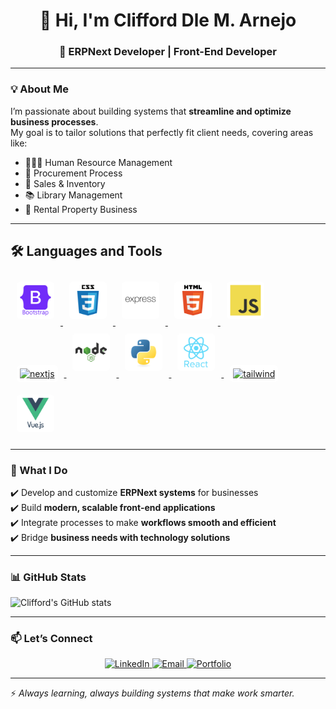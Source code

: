 <h1 align="center">👋 Hi, I'm Clifford Dle M. Arnejo</h1>  
<h3 align="center">🚀 ERPNext Developer | Front-End Developer</h3>  

---

### 💡 About Me  
I’m passionate about building systems that **streamline and optimize business processes**.  
My goal is to tailor solutions that perfectly fit client needs, covering areas like:  

- 🧑‍🤝‍🧑 Human Resource Management  
- 🛒 Procurement Process  
- 💼 Sales & Inventory  
- 📚 Library Management  
- 🏢 Rental Property Business  

---

## 🛠️ Languages and Tools  

<p>
<a  class="px-2 bg-white" href="https://getbootstrap.com" target="_blank" rel="noreferrer">
    <img src="https://raw.githubusercontent.com/devicons/devicon/master/icons/bootstrap/bootstrap-plain-wordmark.svg" alt="bootstrap" width="50" height="50" style="margin: 10px; background:white; padding:5px; border-radius:6px;"/>
  </a>
  <!-- CSS3 -->
  <a  class="px-2 bg-white" href="https://www.w3schools.com/css/" target="_blank" rel="noreferrer">
    <img src="https://raw.githubusercontent.com/devicons/devicon/master/icons/css3/css3-original-wordmark.svg" alt="css3" width="50" height="50" style="margin: 10px; background:white; padding:5px; border-radius:6px;"/>
  </a>
  <!-- Express -->
  <a  class="px-2 bg-white" href="https://expressjs.com" target="_blank" rel="noreferrer">
    <img src="https://raw.githubusercontent.com/devicons/devicon/master/icons/express/express-original-wordmark.svg" alt="express" width="50" height="50" style="margin: 10px; background:white; padding:5px; border-radius:6px;"/>
  </a>
  <!-- HTML5 -->
  <a  class="px-2 bg-white" href="https://www.w3.org/html/" target="_blank" rel="noreferrer">
    <img src="https://raw.githubusercontent.com/devicons/devicon/master/icons/html5/html5-original-wordmark.svg" alt="html5" width="50" height="50" style="margin: 10px; background:white; padding:5px; border-radius:6px;"/>
  </a>
  <!-- JavaScript -->
  <a  class="px-2 bg-white" href="https://developer.mozilla.org/en-US/docs/Web/JavaScript" target="_blank" rel="noreferrer">
    <img src="https://raw.githubusercontent.com/devicons/devicon/master/icons/javascript/javascript-original.svg" alt="javascript" width="50" height="50" style="margin: 10px; background:white; padding:5px; border-radius:6px;"/>
  </a>
  <!-- Next.js -->
  <a  class="px-2 bg-white" href="https://nextjs.org/" target="_blank" rel="noreferrer">
    <img src="https://cdn.worldvectorlogo.com/logos/nextjs-2.svg" alt="nextjs" width="50" height="50" style="margin: 10px; background:white; padding:5px; border-radius:6px;"/>
  </a>
  <!-- Node.js -->
  <a  class="px-2 bg-white" href="https://nodejs.org" target="_blank" rel="noreferrer">
    <img src="https://raw.githubusercontent.com/devicons/devicon/master/icons/nodejs/nodejs-original-wordmark.svg" alt="nodejs" width="50" height="50" style="margin: 10px; background:white; padding:5px; border-radius:6px;"/>
  </a>
  <!-- Python -->
  <a  class="px-2 bg-white" href="https://www.python.org" target="_blank" rel="noreferrer">
    <img src="https://raw.githubusercontent.com/devicons/devicon/master/icons/python/python-original.svg" alt="python" width="50" height="50" style="margin: 10px; background:white; padding:5px; border-radius:6px;"/>
  </a>
  <!-- React -->
  <a  class="px-2 bg-white" href="https://reactjs.org/" target="_blank" rel="noreferrer">
    <img src="https://raw.githubusercontent.com/devicons/devicon/master/icons/react/react-original-wordmark.svg" alt="react" width="50" height="50" style="margin: 10px; background:white; padding:5px; border-radius:6px;"/>
  </a>
  <!-- Tailwind -->
  <a  class="px-2 bg-white" href="https://tailwindcss.com/" target="_blank" rel="noreferrer">
    <img src="https://www.vectorlogo.zone/logos/tailwindcss/tailwindcss-icon.svg" alt="tailwind" width="50" height="50" style="margin: 10px; background:white; padding:5px; border-radius:6px;"/>
  </a>
  <!-- Vue.js -->
  <a  class="px-2 bg-white" href="https://vuejs.org/" target="_blank" rel="noreferrer">
    <img src="https://raw.githubusercontent.com/devicons/devicon/master/icons/vuejs/vuejs-original-wordmark.svg" alt="vuejs" width="50" height="50" style="margin: 10px; background:white; padding:5px; border-radius:6px;"/>
  </a>
</p>


---

### 🌟 What I Do  

✔️ Develop and customize **ERPNext systems** for businesses  
✔️ Build **modern, scalable front-end applications**  
✔️ Integrate processes to make **workflows smooth and efficient**  
✔️ Bridge **business needs with technology solutions**  

---

### 📊 GitHub Stats  

<div>
  
![Clifford's GitHub stats](https://github-readme-stats.vercel.app/api?username=anuraghazra&show_icons=true)

</div>

---

### 📫 Let’s Connect  

<p align="center">
  <a href="https://linkedin.com/in/your-link" target="_blank">
    <img src="https://img.shields.io/badge/LinkedIn-blue?style=for-the-badge&logo=linkedin&logoColor=white" alt="LinkedIn"/>
  </a>
  <a href="mailto:your.email@example.com">
    <img src="https://img.shields.io/badge/Email-D14836?style=for-the-badge&logo=gmail&logoColor=white" alt="Email"/>
  </a>
  <a href="https://your-portfolio-link.com" target="_blank">
    <img src="https://img.shields.io/badge/Portfolio-000000?style=for-the-badge&logo=vercel&logoColor=white" alt="Portfolio"/>
  </a>
</p>  

---

⚡ *Always learning, always building systems that make work smarter.*  
